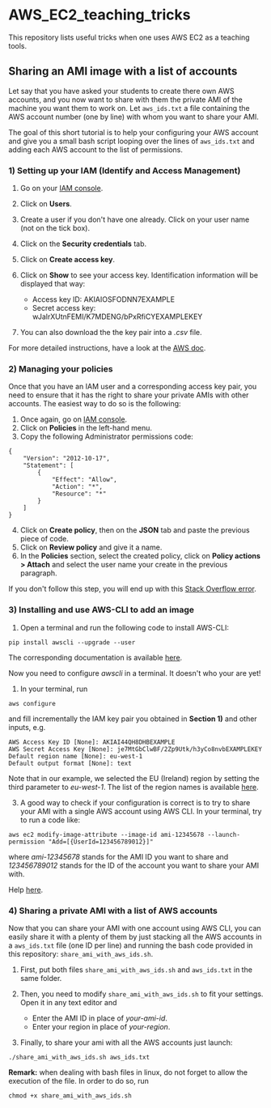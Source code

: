 # AWS_EC2_teaching_tricks
This repository lists useful tricks when one uses AWS EC2 as a teaching tools.

## Sharing an AMI image with a list of accounts

Let say that you have asked your students to create there own AWS accounts, and you now want to share with them the private AMI of the machine you want them to work on. Let `aws_ids.txt` a file containing the AWS account number (one by line) with whom you want to share your AMI.

The goal of this short tutorial is to help your configuring your AWS account and give you a small bash script looping over the lines of `aws_ids.txt` and adding each AWS account to the list of permissions.

### 1) Setting up your IAM (Identify and Access Management)

1. Go on your [IAM console](https://console.aws.amazon.com/iam/home?#/home).
2. Click on **Users**.
3. Create a user if you don't have one already. Click on your user name (not on the tick box).
4. Click on the **Security credentials** tab.
5. Click on **Create access key**.
6. Click on **Show** to see your access key. Identification information will be displayed that way:
   - Access key ID: AKIAIOSFODNN7EXAMPLE
   - Secret access key: wJalrXUtnFEMI/K7MDENG/bPxRfiCYEXAMPLEKEY

7. You can also download the the key pair into a *.csv* file.

For more detailed instructions, have a look at the [AWS doc](https://docs.aws.amazon.com/fr_fr/cli/latest/userguide/cli-chap-getting-started.html#cli-quick-configuration).

### 2) Managing your policies

Once that you have an IAM user and a corresponding access key pair, you need to ensure that it has the right to share your private AMIs with other accounts. The easiest way to do so is the following:

1. Once again, go on [IAM console](https://console.aws.amazon.com/iam/home?#/home).
2. Click on **Policies** in the left-hand menu.
3. Copy the following Administrator permissions code:

```
{
    "Version": "2012-10-17",
    "Statement": [
        {
            "Effect": "Allow",
            "Action": "*",
            "Resource": "*"
        }
    ]
}
```
4. Click on **Create policy**, then on the **JSON** tab and paste the previous piece of code.
5. Click on **Review policy** and give it a name.
6. In the **Policies** section, select the created policy, click on **Policy actions > Attach** and select the user name your create in the previous paragraph. 

If you don't follow this step, you will end up with this [Stack Overflow error](https://stackoverflow.com/questions/28222445/aws-cli-client-unauthorizedoperation-even-when-keys-are-set).


### 3) Installing and use AWS-CLI to add an image

1. Open a terminal and run the following code to install AWS-CLI:
```
pip install awscli --upgrade --user
```
The corresponding documentation is available [here](https://docs.aws.amazon.com/fr_fr/cli/latest/userguide/installing.html).

Now you need to configure *awscli* in a terminal. It doesn't who your are yet!

1. In your terminal, run
```
aws configure
```
and fill incrementally the IAM key pair you obtained in **Section 1)** and other inputs, e.g.
```
AWS Access Key ID [None]: AKIAI44QH8DHBEXAMPLE
AWS Secret Access Key [None]: je7MtGbClwBF/2Zp9Utk/h3yCo8nvbEXAMPLEKEY
Default region name [None]: eu-west-1
Default output format [None]: text
```
Note that in our example, we selected the EU (Ireland) region by setting the third parameter to *eu-west-1*. The list of the region names is available [here](https://docs.aws.amazon.com/general/latest/gr/rande.html).


3. A good way to check if your configuration is correct is to try to share your AMI with a single AWS account using AWS CLI. In your terminal, try to run a code like:
```
aws ec2 modify-image-attribute --image-id ami-12345678 --launch-permission "Add=[{UserId=123456789012}]"
```
where *ami-12345678* stands for the AMI ID you want to share and *123456789012* stands for the ID of the account you want to share your AMI with.

Help [here](https://docs.aws.amazon.com/fr_fr/AWSEC2/latest/UserGuide/sharingamis-explicit.html).


### 4) Sharing a private AMI with a list of AWS accounts

Now that you can share your AMI with one account using AWS CLI, you can easily share it with a plenty of them by just stacking all the AWS accounts in a `aws_ids.txt` file (one ID per line) and running the bash code provided in this repository: `share_ami_with_aws_ids.sh`.

1. First, put both files `share_ami_with_aws_ids.sh` and `aws_ids.txt` in the same folder.

2. Then, you need to modify `share_ami_with_aws_ids.sh` to fit your settings. Open it in any text editor and
   - Enter the AMI ID in place of *your-ami-id*.
   - Enter your region in place of *your-region*.

2. Finally, to share your ami with all the AWS accounts just launch:
```
./share_ami_with_aws_ids.sh aws_ids.txt
```

**Remark:** when dealing with bash files in linux, do not forget to allow the execution of the file. In order to do so, run
```
chmod +x share_ami_with_aws_ids.sh
```
